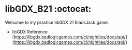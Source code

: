 # libGDX_B21 :octocat:

Welcome to my practice libGDX 21 BlackJack game.

* libGDX Reference [https://libgdx.badlogicgames.com/ci/nightlies/docs/api/](https://libgdx.badlogicgames.com/ci/nightlies/docs/api/)

